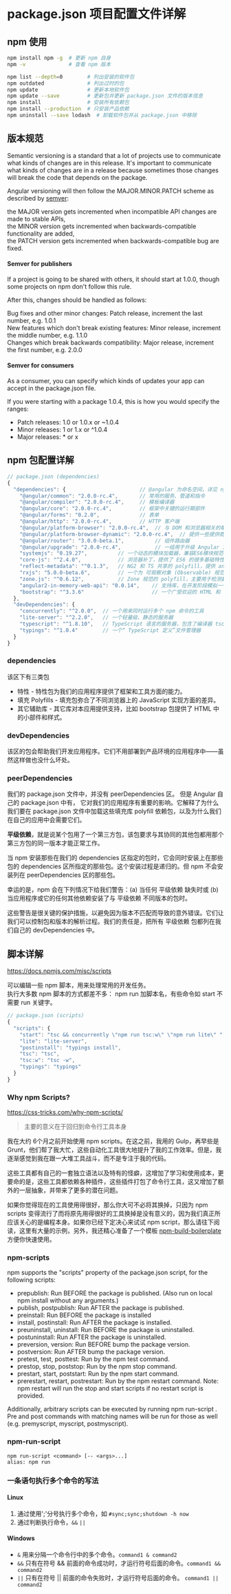 # package.json 项目配置文件详解

## npm 使用

```bash
npm install npm -g  # 更新 npm 自身
npm -v              # 查看 npm 版本

npm list --depth=0        # 列出安装的软件包
npm outdated              # 列出过时的包
npm update                # 更新本地软件包
npm update --save         # 更新包并更新 package.json 文件的版本信息
npm install               # 安装所有依赖包
npm install --production  # 只安装产品依赖
npm uninstall --save lodash  # 卸载软件包并从 package.json 中移除
```

## 版本规范

Semantic versioning is a standard that a lot of projects use to communicate what kinds of changes are in this release. It's important to communicate what kinds of changes are in a release because sometimes those changes will break the code that depends on the package.

Angular versioning will then follow the MAJOR.MINOR.PATCH scheme as described by [semver](http://semver.org/spec/v2.0.0.html):

the MAJOR version gets incremented when incompatible API changes are made to stable APIs,   
the MINOR version gets incremented when backwards-compatible functionality are added,   
the PATCH version gets incremented when backwards-compatible bug are fixed.

#### Semver for publishers

If a project is going to be shared with others, it should start at 1.0.0, though some projects on npm don't follow this rule.

After this, changes should be handled as follows:

Bug fixes and other minor changes: Patch release, increment the last number, e.g. 1.0.1  
New features which don't break existing features: Minor release, increment the middle number, e.g. 1.1.0  
Changes which break backwards compatibility: Major release, increment the first number, e.g. 2.0.0

#### Semver for consumers

As a consumer, you can specify which kinds of updates your app can accept in the package.json file.

If you were starting with a package 1.0.4, this is how you would specify the ranges:

* Patch releases: 1.0 or 1.0.x or ~1.0.4
* Minor releases: 1 or 1.x or ^1.0.4
* Major releases: * or x

## npm 包配置详解

```js
// package.json (dependencies)
{
  "dependencies": {                        // @angular 为命名空间，详见 npm 介绍
    "@angular/common": "2.0.0-rc.4",       // 常用的服务、管道和指令
    "@angular/compiler": "2.0.0-rc.4",     // 模板编译器
    "@angular/core": "2.0.0-rc.4",         // 框架中关键的运行期部件
    "@angular/forms": "0.2.0",             // 表单
    "@angular/http": "2.0.0-rc.4",         // HTTP 客户端
    "@angular/platform-browser": "2.0.0-rc.4",  // 与 DOM 和浏览器相关的每样东西
    "@angular/platform-browser-dynamic": "2.0.0-rc.4",  // 提供一些提供商和 bootstrap 方法
    "@angular/router": "3.0.0-beta.1",          // 组件路由器
    "@angular/upgrade": "2.0.0-rc.4",           // 一组用于升级 Angular 1 应用的工具
    "systemjs": "0.19.27",          // 一个动态的模块加载器，兼容ES6模块规范，其他还有 webpack 等
    "core-js": "^2.4.0",            // 浏览器补丁，提供了 ES6 的很多基础特性，其他还有 es6-shim 等
    "reflect-metadata": "^0.1.3",   // NG2 和 TS 共享的 polyfill，提供 annotation metadata 支持
    "rxjs": "5.0.0-beta.6",         // 一个为 可观察对象 (Observable) 规范 提供的填充库，该规范已经提交给了 TC39 委员会
    "zone.js": "^0.6.12",           // Zone 规范的 polyfill，主要用于检测数据变更，该规范已经提交给了 TC39 委员会
    "angular2-in-memory-web-api": "0.0.14",    // 支持库，在开发阶段模拟一个远端服务器
    "bootstrap": "^3.3.6"                      // 一个广受欢迎的 HTML 和 CSS 框架
  },
  "devDependencies": {
    "concurrently": "^2.0.0",  // 一个用来同时运行多个 npm 命令的工具
    "lite-server": "^2.2.0",   // 一个轻量级、静态的服务器
    "typescript": "^1.8.10",   // TypeScript 语言的服务器，包含了编译器 tsc
    "typings": "^1.0.4"        // 一个“ TypeScript 定义”文件管理器
  }
}
```

### dependencies

该区下有三类包

* 特性 - 特性包为我们的应用程序提供了框架和工具方面的能力。
* 填充 Polyfills - 填充包弥合了不同浏览器上的 JavaScript 实现方面的差异。
* 其它辅助库 - 其它库对本应用提供支持，比如 bootstrap 包提供了 HTML 中的小部件和样式。

### devDependencies

该区的包会帮助我们开发应用程序。它们不用部署到产品环境的应用程序中——虽然这样做也没什么坏处。

### peerDependencies

我们的 package.json 文件中，并没有 peerDependencies 区。 但是 Angular 自己的 package.json 中有， 它对我们的应用程序有重要的影响。它解释了为什么我们要在 package.json 文件中加载这些填充库 polyfill 依赖包，以及为什么我们在自己的应用中会需要它们。

**平级依赖**，就是说某个包用了一个第三方包，该包要求与其协同的其他包都用那个第三方包的同一版本才能正常工作。

当 npm 安装那些在我们的 dependencies 区指定的包时，它会同时安装上在那些包的 dependencies 区所指定的那些包。这个安装过程是递归的。但 npm 不会安装列在 peerDependencies 区的那些包。

幸运的是，npm 会在下列情况下给我们警告：(a) 当任何 平级依赖 缺失时或 (b) 当应用程序或它的任何其他依赖安装了与 平级依赖 不同版本的包时。

这些警告是很关键的保护措施，以避免因为版本不匹配而导致的意外错误。它们让我们可以控制包和版本的解析过程。我们的责任是，把所有 平级依赖 包都列在我们自己的 devDependencies 中。

## 脚本详解

https://docs.npmjs.com/misc/scripts

可以编辑一些 npm 脚本，用来处理常用的开发任务。   
执行大多数 npm 脚本的方式都差不多： npm run 加脚本名，有些命令如 start 不需要 run 关键字。

```js
// package.json (scripts)
{
  "scripts": {
    "start": "tsc && concurrently \"npm run tsc:w\" \"npm run lite\" ",
    "lite": "lite-server",
    "postinstall": "typings install",
    "tsc": "tsc",
    "tsc:w": "tsc -w",
    "typings": "typings"
  }
}
```

### Why npm Scripts?
https://css-tricks.com/why-npm-scripts/

> 主要的意义在于回归到命令行工具本身

我在大约 6个月之前开始使用 npm scripts。在这之前，我用的 Gulp，再早些是 Grunt，他们帮了我大忙，这些自动化工具很大地提升了我的工作效率。但是，我逐渐感觉到我在跟一大堆工具战斗，而不是专注于我的代码。

这些工具都有自己的一套独立语法以及特有的怪癖，这增加了学习和使用成本，更要命的是，这些工具都依赖各种插件，这些插件打包了命令行工具，这又增加了额外的一层抽象，并带来了更多的潜在问题。

如果你觉得现在的工具使用得很好，那么你大可不必将其换掉，只因为 npm scripts 变得流行了而将原先用得很好的工具换掉是没有意义的，因为我们真正所应该关心的是编程本身。如果你已经下定决心来试试 npm script，那么请往下阅读，这里有大量的示例，另外，我还精心准备了一个模板 [npm-build-boilerplate](https://github.com/damonbauer/npm-build-boilerplate) 方便你快速使用。

### npm-scripts

npm supports the "scripts" property of the package.json script, for the following scripts:

* prepublish: Run BEFORE the package is published. (Also run on local npm install without any arguments.)
* publish, postpublish: Run AFTER the package is published.
* preinstall: Run BEFORE the package is installed
* install, postinstall: Run AFTER the package is installed.
* preuninstall, uninstall: Run BEFORE the package is uninstalled.
* postuninstall: Run AFTER the package is uninstalled.
* preversion, version: Run BEFORE bump the package version.
* postversion: Run AFTER bump the package version.
* pretest, test, posttest: Run by the npm test command.
* prestop, stop, poststop: Run by the npm stop command.
* prestart, start, poststart: Run by the npm start command.
* prerestart, restart, postrestart: Run by the npm restart command. Note: npm restart will run the stop and start scripts if no restart script is provided.

Additionally, arbitrary scripts can be executed by running npm run-script <pkg> <stage>. Pre and post commands with matching names will be run for those as well (e.g. premyscript, myscript, postmyscript).

### npm-run-script

```
npm run-script <command> [-- <args>...]
alias: npm run
```

### 一条语句执行多个命令的写法

#### Linux

1. 通过使用';'分号执行多个命令，如 `#sync;sync;shutdown -h now`
2. 通过判断执行命令，`&&` `||`

#### Windows

* `&` 用来分隔一个命令行中的多个命令。`command1 & command2`
* `&&` 只有在符号 && 前面的命令成功时，才运行符号后面的命令。`command1 && command2`
* `||` 只有在符号 || 前面的命令失败时，才运行符号后面的命令。 `command1 || command2`
